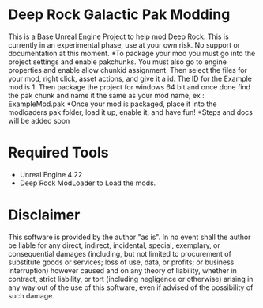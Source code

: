 # Deep Rock Galactic Pak Modding

This is a Base Unreal Engine Project to help mod Deep Rock. This is currently in an experimental phase, use at your own risk. No support or documentation at this moment.
*To package your mod you must go into the project settings and enable pakchunks. You must also go to engine properties and enable allow chunkid assignment. Then select the files for your mod, right click, asset actions, and give it a id. The ID for the Example mod is 1. Then package the project for windows 64 bit and once done find the pak chunk and name it the same as your mod name, ex : ExampleMod.pak
*Once your mod is packaged, place it into the modloaders pak folder, load it up, enable it, and have fun!
*Steps and docs will be added soon
# Required Tools
* Unreal Engine 4.22
* Deep Rock ModLoader to Load the mods.
# Disclaimer

This software is provided by the author "as is". In no event shall the author be liable for any direct, indirect, incidental, special, exemplary, or consequential damages (including, but not limited to procurement of substitute goods or services; loss of use, data, or profits; or business interruption) however caused and on any theory of liability, whether in contract, strict liability, or tort (including negligence or otherwise) arising in any way out of the use of this software, even if advised of the possibility of such damage.
